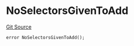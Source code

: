 # NoSelectorsGivenToAdd
[Git Source](https://github.com/thrackle-io/aquifi-rules-v1/blob/0c22edbee3ca4c32dcba8042eeb10bc1a6c3bdd0/src/protocol/economic/ruleProcessor/RuleProcessorDiamondLib.sol)


```solidity
error NoSelectorsGivenToAdd();
```

